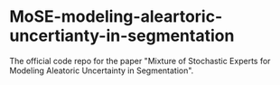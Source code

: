# MoSE-modeling-aleartoric-uncertianty-in-segmentation
The official code repo for the paper "Mixture of Stochastic Experts for Modeling Aleatoric Uncertainty in Segmentation".
